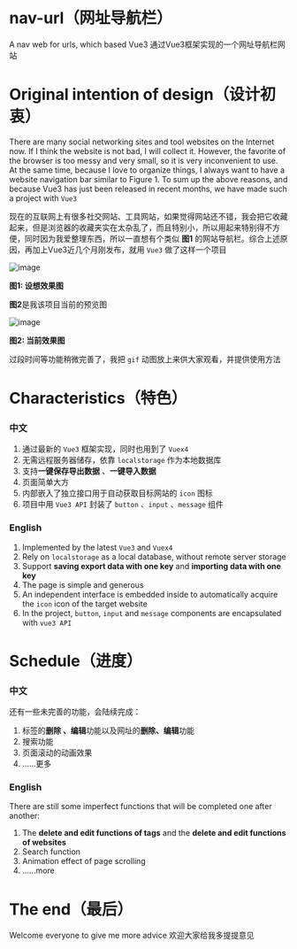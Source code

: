 # nav-url（网址导航栏）
A nav web for urls, which based Vue3
通过Vue3框架实现的一个网址导航栏网站

# Original intention of design（设计初衷）

There are many social networking sites and tool websites on the Internet now. If I think the website is not bad, I will collect it. However, the favorite of the browser is too messy and very small, so it is very inconvenient to use. At the same time, because I love to organize things, I always want to have a website navigation bar similar to Figure 1. To sum up the above reasons, and because Vue3 has just been released in recent months, we have made such a project with `Vue3`

现在的互联网上有很多社交网站、工具网站，如果觉得网站还不错，我会把它收藏起来，但是浏览器的收藏夹实在太杂乱了，而且特别小，所以用起来特别得不方便，同时因为我爱整理东西，所以一直想有个类似 **图1** 的网站导航栏。综合上述原因，再加上Vue3近几个月刚发布，就用 `Vue3` 做了这样一个项目

![image](https://github.com/Lpyexplore/myImgs/blob/master/nav-url/origin.png)

**图1: 设想效果图**

**图2**是我该项目当前的预览图

![image](https://github.com/Lpyexplore/myImgs/blob/master/nav-url/current.png)

**图2: 当前效果图**


过段时间等功能稍微完善了，我把 `gif` 动图放上来供大家观看，并提供使用方法

# Characteristics（特色）

### 中文

1. 通过最新的 `Vue3` 框架实现，同时也用到了 `Vuex4`
2. 无需远程服务器储存，依靠 `localstorage` 作为本地数据库
3. 支持**一键保存导出数据** 、**一键导入数据**
4. 页面简单大方
5. 内部嵌入了独立接口用于自动获取目标网站的 `icon` 图标
6. 项目中用 `Vue3 API` 封装了 `button` 、`input` 、`message` 组件 

### English
1. Implemented by the latest `Vue3` and `Vuex4`
2. Rely on `localstorage` as a local database,  without remote server storage
3. Support **saving export data with one key** and **importing data with one key**
4. The page is simple and generous
5. An independent interface is embedded inside to automatically acquire the `icon` icon of the target website
6. In the project, `button`, `input` and `message` components are encapsulated with `vue3 API`

# Schedule（进度）

### 中文

还有一些未完善的功能，会陆续完成：
1. 标签的**删除 、编辑**功能以及网址的**删除、编辑**功能
2. 搜索功能
3. 页面滚动的动画效果 
4. ……更多

### English
There are still some imperfect functions that will be completed one after another:
1. The **delete and edit functions of tags** and the **delete and edit functions of websites**
2. Search function
3. Animation effect of page scrolling
4. ……more


# The end（最后）

Welcome everyone to give me more advice
欢迎大家给我多提提意见